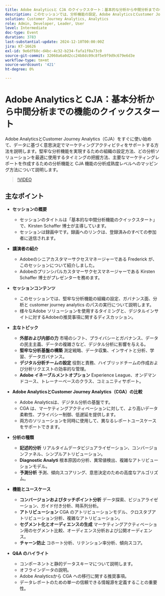 ```yaml
---
title: Adobe Analyticsと CJA のクイックスタート：基本的な分析から中間分析までの機能
description: このセッションでは、分析機能の設定、Adobe AnalyticsとCustomer Journey Analyticsの比較、マーケティングレポートの主な機能について説明しました。
solution: Customer Journey Analytics, Analytics
role: Admin, Developer, Leader, User
level: Intermediate
doc-type: Event
duration: 3783
last-substantial-update: 2024-12-10T00:00:00Z
jira: KT-16626
exl-id: 9e6df60c-d4bc-4c32-b234-fafa1f0a73c0
source-git-commit: 32060a6a0d2cc24b8dc09c8f5e9f9d9c679e6d3e
workflow-type: tm+mt
source-wordcount: '421'
ht-degree: 0%

---
```


# Adobe Analyticsと CJA：基本分析から中間分析までの機能のクイックスタート

Adobe AnalyticsとCustomer Journey Analytics（CJA）をすぐに使い始めて、データに基づく意思決定でマーケティングアクティビティをサポートする方法を説明します。堅牢な分析機能を実現するための組織の設定方法、どの分析ソリューションを最適に使用するタイミングの把握方法、主要なマーケティングレポートを作成するための分析機能と CJA 機能の分析成熟度レベルへのマッピング方法について説明します。

>[!VIDEO](https://video.tv.adobe.com/v/3440933/?learn=on&enablevpops)

## 主なポイント

* **セッションの概要**
   * セッションのタイトルは「基本的な中間分析機能のクイックスタート」で、Kirsten Schaffer 博士が主導しています。
   * セッションは録画中です。録画へのリンクは、登録済みのすべての参加者に送信されます。

* **講演者の紹介**
   * Adobeのシニアカスタマーサクセスマネージャーである Frederick が、このセッションについて紹介しました。
   * Adobeのプリンシパルカスタマーサクセスマネージャーである Kirsten Schaffer 博士がプレゼンターを務めます。

* **セッションコンテンツ**
   * このセッションでは、堅牢な分析機能の組織の設定、ガバナンス面、分析と customer journey analytics のパスの実行について説明します。
   * 様々なAdobe ソリューションを使用するタイミングと、デジタルインサイトに対するAdobeの推奨事項に関するディスカッション。

* **主なトピック**
   * **外部および内部の力** 市場のシフト、プライバシーとガバナンス、データの民主主義、データの複雑さなど、デジタル分析に影響を与える。
   * **堅牢な分析基盤の構築** 測定戦略、データ収集、インサイトと分析、学習、データガバナンス。
   * **デジタル分析チームの設定** 役割と責務、ハイブリッドチームの作成および分析リクエストの効率的な管理。
   * **Adobe イネーブルメントオプション** Experience League、オンデマンドコース、トレーナーベースのクラス、コミュニティサポート。

* **Adobe AnalyticsとCustomer Journey Analytics（CGA）の比較**
   * Adobe Analyticsは、デジタル分析の基盤です。
   * CGA は、マーケティングアクティベーションに対して、より高いデータ柔軟性、プライバシー制御、低遅延を提供します。
   * 両方のソリューションを同時に使用して、異なるレポートユースケースをサポートできます。

* **分析の種類**
   * **記述的分析** リアルタイムデータビジュアライゼーション、コンバージョンファネル、シンプルアトリビューション。
   * **Diagnostic Analyti** 根本原因の分析、異常値検出、複雑なアトリビューションモデル。
   * **予測分析** 予測、傾向スコアリング、意思決定のための高度なアルゴリズム。

* **機能とユースケース**
   * **コンバージョンおよびタッチポイント分析** データ探索、ビジュアライゼーション、ガイド付き分析、時系列分析。
   * **アトリビューション** CGA のアトリビューションモデル、クロスタブアトリビューション分析、複雑なアトリビューション。
   * **セグメント化とオーディエンスの生成** マーケティングアクティベーション用のセグメント比較、オーディエンス分析および公開オーディエンス。
   * **チャーン防止** コホート分析、リテンション率分析、傾向スコア。

* **Q&amp;A のハイライト**
   * コンポーネントと静的データスキーマについて説明します。
   * オフラインデータの説明。
   * Adobe Analyticsから CGA への移行に関する推奨事項。
   * データレポートのための単一の信頼できる情報源を定義することの重要性。
